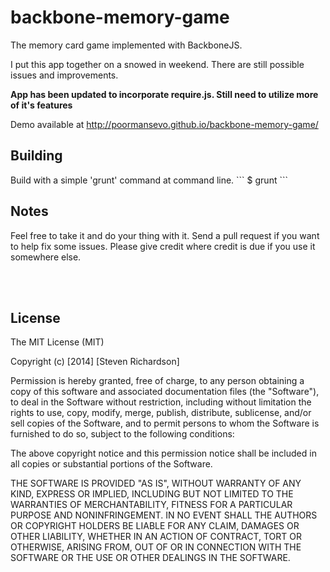 backbone-memory-game
====================

The memory card game implemented with BackboneJS.

I put this app together on a snowed in weekend. There are still possible issues and improvements.

**App has been updated to incorporate require.js. Still need to utilize more of it's features**

Demo available at http://poormansevo.github.io/backbone-memory-game/

<h2> Building </h2>
Build with a simple 'grunt' command at command line.
```
$ grunt
```

<h2> Notes </h2>

Feel free to take it and do your thing with it. Send a pull request if you want to help fix some issues. Please give credit where credit is due if you use it somewhere else.

<br />
<br />

<h2>License</h2>
The MIT License (MIT)

Copyright (c) [2014] [Steven Richardson]

Permission is hereby granted, free of charge, to any person obtaining a copy
of this software and associated documentation files (the "Software"), to deal
in the Software without restriction, including without limitation the rights
to use, copy, modify, merge, publish, distribute, sublicense, and/or sell
copies of the Software, and to permit persons to whom the Software is
furnished to do so, subject to the following conditions:

The above copyright notice and this permission notice shall be included in all
copies or substantial portions of the Software.

THE SOFTWARE IS PROVIDED "AS IS", WITHOUT WARRANTY OF ANY KIND, EXPRESS OR
IMPLIED, INCLUDING BUT NOT LIMITED TO THE WARRANTIES OF MERCHANTABILITY,
FITNESS FOR A PARTICULAR PURPOSE AND NONINFRINGEMENT. IN NO EVENT SHALL THE
AUTHORS OR COPYRIGHT HOLDERS BE LIABLE FOR ANY CLAIM, DAMAGES OR OTHER
LIABILITY, WHETHER IN AN ACTION OF CONTRACT, TORT OR OTHERWISE, ARISING FROM,
OUT OF OR IN CONNECTION WITH THE SOFTWARE OR THE USE OR OTHER DEALINGS IN THE
SOFTWARE.
